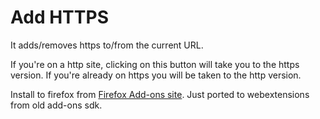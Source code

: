 # Add HTTPS

It adds/removes https to/from the current URL.

If you're on a http site, clicking on this button will take you to the https version. If you're already on https you will be taken to the http version.

Install to firefox from [Firefox Add-ons site](https://addons.mozilla.org/en-US/firefox/addon/add-https/). Just ported to webextensions from old add-ons sdk.
